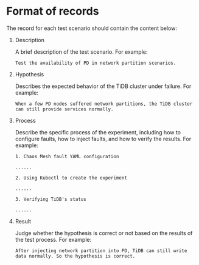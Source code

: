 # Format of records

The record for each test scenario should contain the content below:

1. Description

   A brief description of the test scenario. For example:

   ```text
   Test the availability of PD in network partition scenarios.
   ```

2. Hypothesis

   Describes the expected behavior of the TiDB cluster under failure. For example:

   ```text
   When a few PD nodes suffered network partitions, the TiDB cluster can still provide services normally.
   ```

3. Process

   Describe the specific process of the experiment, including how to configure faults, how to inject faults, and how to verify the results. For example:

   ```text
   1. Chaos Mesh fault YAML configuration

   ......

   2. Using Kubectl to create the experiment

   ......

   3. Verifying TiDB's status

   ......

   ```

4. Result

   Judge whether the hypothesis is correct or not based on the results of the test process. For example:

   ```text
   After injecting network partition into PD, TiDB can still write data normally. So the hypothesis is correct.
   ```
